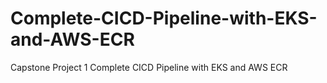 # Complete-CICD-Pipeline-with-EKS-and-AWS-ECR
Capstone Project 1 Complete CICD Pipeline with EKS and AWS ECR

